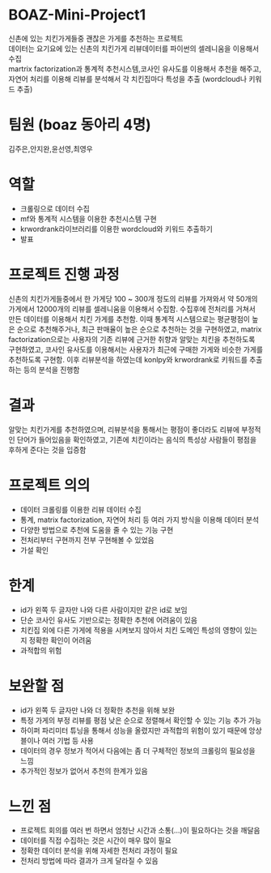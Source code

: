 # BOAZ-Mini-Project1

신촌에 있는 치킨가게들중 괜찮은 가게를 추천하는 프로젝트 <br> 데이터는 요기요에 있는 신촌의 치킨가게 리뷰데이터를 파이썬의 셀레니움을 이용해서 수집 <br> martrix factorization과 통계적 추천시스템,코사인 유사도를 이용해서 추천을 해주고, 자연어 처리를 이용해 리뷰를 분석해서 각 치킨집마다 특성을 추출 (wordcloud나 키워드 추출)


# 팀원 (boaz 동아리 4명)
김주은,안지완,윤선영,최영우


# 역할
- 크롤링으로 데이터 수집
- mf와 통계적 시스템을 이용한 추천시스템 구현
- krwordrank라이브러리를 이용한 wordcloud와 키워드 추출하기
- 발표


# 프로젝트 진행 과정 
신촌의 치킨가게들중에서 한 가게당 100 ~ 300개 정도의 리뷰를 가져와서 약 50개의 가게에서 12000개의 리뷰를 셀레니움을 이용해서 수집함. 수집후에 전처리를 거쳐서 만든 데이터를 이용해서 치킨 가게를 추천함. 이때 통계적 시스템으로는 평균평점이 높은 순으로 추천해주거나, 최근 판매율이 높은 순으로 추천하는 것을 구현하였고, matrix factorization으로는 사용자의 기존 리뷰에 근거한 취향과 알맞는 치킨을 추천하도록 구현하였고, 코사인 유사도를 이용해서는 사용자가 최근에 구매한 가게와 비슷한 가게를 추천하도록 구현함. 이후 리뷰분석을 하였는데 konlpy와 krwordrank로 키워드를 추출하는 등의 분석을 진행함


# 결과
알맞는 치킨가게를 추천하였으며, 리뷰분석을 통해서는 평점이 좋더라도 리뷰에 부정적인 단어가 들어있음을 확인하였고, 기존에 치킨이라는 음식의 특성상 사람들이 평점을 후하게 준다는 것을 입증함


# 프로젝트 의의

- 데이터 크롤링를 이용한 리뷰 데이터 수집
- 통계, matrix factorization, 자연어 처리 등 여러 가지 방식을 이용해 데이터 분석
- 다양한 방법으로 추천에 도움을 줄 수 있는 기능 구현
- 전처리부터 구현까지 전부 구현해볼 수 있었음
- 가설 확인


# 한계

- id가 왼쪽 두 글자만 나와 다른 사람이지만 같은 id로 보임
- 단순 코사인 유사도 기반으로는 정확한 추천에 어려움이 있음
- 치킨집 외에 다른 가게에 적용을 시켜보지 않아서 치킨 도메인 특성의 영향이 있는지 정확한 확인이 어려움
- 과적합의 위험

# 보완할 점
- id가 왼쪽 두 글자만 나와 더 정확한 추천을 위해 보완
- 특정 가게의 부정 리뷰를 평점 낮은 순으로 정렬해서 확인할 수 있는 기능 추가 가능
- 하이퍼 파리미터 튜닝을 통해서 성능을 올렸지만 과적합의 위험이 있기 때문에 앙상블이나 여러 기법 등 사용
- 데이터의 경우 정보가 적어서 다음에는 좀 더 구체적인 정보의 크롤링의 필요성을 느낌
- 추가적인 정보가 없어서 추천의 한계가 있음

# 느낀 점
- 프로젝트 회의를 여러 번 하면서 엄청난 시간과 소통(…)이 필요하다는 것을 깨달음
- 데이터를 직접 수집하는 것은 시간이 매우 많이 필요
- 정확한 데이터 분석을 위해 자세한 전처리 과정이 필요
- 전처리 방법에 따라 결과가 크게 달라질 수 있음



